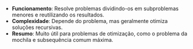 - **Funcionamento**: Resolve problemas dividindo-os em subproblemas menores e reutilizando os resultados.
- **Complexidade**: Depende do problema, mas geralmente otimiza soluções recursivas.
- **Resumo**: Muito útil para problemas de otimização, como o problema da mochila e subsequência comum máxima.